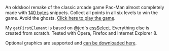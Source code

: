 An oldskool remake of the classic arcade game Pac-Man almost completely made with [140 bytes](http://140byt.es/) snippets. Collect all points in all six levels to win the game. Avoid the ghosts. [Click here to play the game](http://maettig.com/code/javascript/pac-man-in-140byt.es.html).

My `getFirstElement` is based on @jed's [cssSelect](https://gist.github.com/991057). Everything else is created from scratch. Tested with Opera, Firefox and Internet Explorer 8.

Optional graphics are supported and [can be downloaded here](http://maettig.com/code/javascript/pac-man-in-140byt.es.zip).